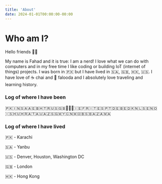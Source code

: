 ```yaml
---
title: 'About'
date: 2024-01-01T00:00:00-00:00
---
```


# Who am I?

Hello friends 👋🏽

My name is Fahad and it is true: I am a nerd! I love what we can do with computers and in my free time I like coding or building IoT (internet of things) projects. I was born in 🇵🇰 but I have lived in 🇸🇦, 🇬🇧, 🇭🇰, 🇺🇸. I have love of ☕️ chai and 🥛 falooda and I absolutely love traveling and learning history.

### Log of where I have been

🇵🇰🇮🇳🇸🇦🇦🇪🇧🇭🇹🇷🇺🇸🇬🇧🏴󠁧󠁢󠁥󠁮󠁧󠁿🏴󠁧󠁢󠁳󠁣󠁴󠁿🏴󠁧󠁢󠁷󠁬󠁳󠁿🇮🇪🇫🇷🇮🇹🇪🇸🇵🇹🇩🇪🇧🇪🇩🇰🇳🇱🇸🇪🇳🇴🇮🇸🇭🇺🇭🇷🇦🇹🇦🇺🇦🇿🇸🇬🇲🇾🇨🇳🇲🇴🇧🇸🇧🇦🇿🇦🇲🇦

### Log of where I have lived

🇵🇰 - Karachi

🇸🇦 - Yanbu

🇺🇸 - Denver, Houston, Washington DC

🇬🇧 - London

🇭🇰 - Hong Kong
